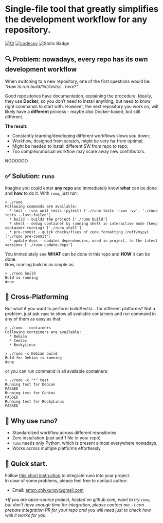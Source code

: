 # Single-file tool that greatly simplifies the development workflow for any repository.

[![CI](https://github.com/frwl404/dev-it-easy/actions/workflows/ci.yml/badge.svg?event=push)](https://github.com/frwl404/dev-it-easy/actions/workflows/ci.yml)
[![codecov](https://codecov.io/gh/frwl404/runo/branch/master/graph/badge.svg)](https://app.codecov.io/gh/frwl404/runo)
![Static Badge](https://img.shields.io/badge/supported_python-from_3.6_to_3.13-limegreen)

## 🔍 Problem: nowadays, every repo has its own development workflow
When switching to a new repository, one of the first questions would be: 
*"How to run build/lint/tests/... here?"*  

Good repositories have documentation, explaining the procedure. 
Ideally, they use **Docker**, so you don’t need to install anything, 
but need to know right commands to start with. 
However, the next repository you work on, will likely have a **different** 
process - maybe also Docker-based, but still different.

**The result:**
- Constantly learning/developing different workflows slows you down;
- Workflow, designed from scratch, might be very far from optimal;
- Might be needed to install different SW from repo to repo;
- Too complex/unusual workflow may scare away new contributors.

NOOOOOO

## ✅ Solution: `runo`
Imagine you could enter **any repo** and immediately know **what** can 
be done and **how** to do it. With `runo`, just run:  
```
> ./runo
Following commands are available:
  * test - runs unit tests (pytest) ['./runo tests --cov -vv', './runo tests --last-failed']
  * build - builds the project ['./runo build']
  * shell - debug container by running shell in interactive mode (keep container running) ['./runo shell']
  * pre-commit - quick checks/fixes of code formatting (ruff/mypy) ['./runo pre-commit']
  * update-deps - updates dependencies, used in project, to the latest versions ['./runo update-deps']
```

You immediately see **WHAT** can be done in this repo and **HOW** it can be done.  
Now, running build is as simple as:
```
> ./runo build
Buld is running
done
```

## 🔀 Cross-Platforming
But what if you want to perform build/tests/... for different platforms? 
Not a problem, just ask `runo` to show all available containers and run
command in any of them as easy as that:
```
> ./runo --containers
Following containers are available:
  * Debian
  * Centos
  * RockyLinux

> ./runo -c Debian build
Buld for Debian is running
done
```

or you can run command in all available containers:
```
> ./runo -c "*" test
Running test for Debian
PASSED
Running test for Centos
PASSED
Running test for RockyLinux
PASSED
```

## 🎯 Why use runo?
- Standardized workflow across different repositories
- Zero installation (just add 1 file to your repo)
- `runo` needs only Python, which is present almost everywhere nowadays.
- Works across multiple platforms effortlessly

## 🚀 Quick start.

Follow [this short instruction](docs/QUICK_START.md) to integrate runo into your project.  
In case of some problems, please feel free to contact author:
- Email: anton.chivkunov@gmail.com  

_*If you are open-source project, hosted on github.com, want to try `runo`, but
don't have enough time for integration, please contact me - I can prepare
integration PR for your repo and you will need just to check how well it works 
for you._

